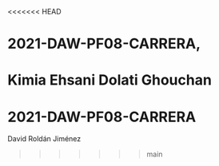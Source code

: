 <<<<<<< HEAD
# 2021-DAW-PF08-CARRERA, 
Kimia Ehsani Dolati Ghouchan
=======
# 2021-DAW-PF08-CARRERA
David Roldán Jiménez
>>>>>>> main
